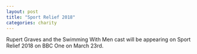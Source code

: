 ```yaml
---
layout: post
title: "Sport Relief 2018"
categories: charity
---
```

Rupert Graves and the Swimming With Men cast will be appearing on Sport Relief 2018 on BBC One on March 23rd.
